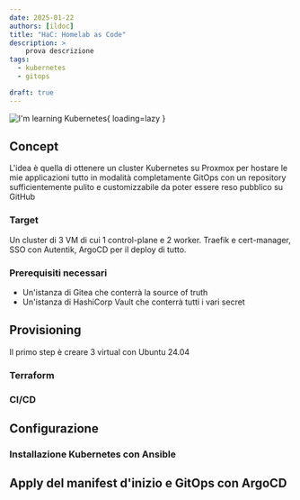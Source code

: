 ```yaml
---
date: 2025-01-22
authors: [ildoc]
title: "HaC: Homelab as Code"
description: >
    prova descrizione
tags:
  - kubernetes
  - gitops

draft: true
---
```

![I'm learning Kubernetes](/assets/images/img_1.png){ loading=lazy }

## Concept
L'idea è quella di ottenere un cluster Kubernetes su Proxmox per hostare le mie applicazioni tutto in modalità completamente GitOps con un repository sufficientemente pulito e customizzabile da poter essere reso pubblico su GitHub

### Target
Un cluster di 3 VM di cui 1 control-plane e 2 worker. Traefik e cert-manager, SSO con Autentik, ArgoCD per il deploy di tutto.

### Prerequisiti necessari
- Un'istanza di Gitea che conterrà la source of truth
- Un'istanza di HashiCorp Vault che conterrà tutti i vari secret

## Provisioning
Il primo step è creare 3 virtual con Ubuntu 24.04

### Terraform



### CI/CD

## Configurazione
### Installazione Kubernetes con Ansible

## Apply del manifest d'inizio e GitOps con ArgoCD

